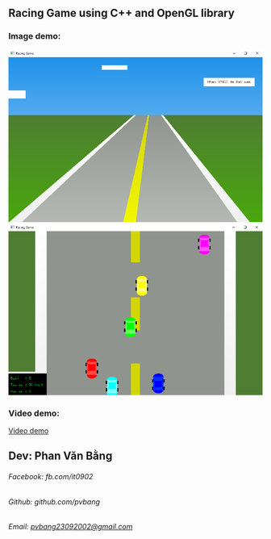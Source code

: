## Racing Game using C++ and OpenGL library

### Image demo:
<img src="./file/demo.png">
<img src="./file/demo_game.png">

### Video demo:
[Video demo](./file/demo.mp4)

## Dev: Phan Văn Bằng
###### Facebook: fb.com/it0902
###### Github: github.com/pvbang
###### Email: pvbang23092002@gmail.com
